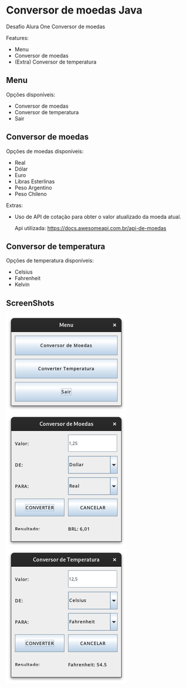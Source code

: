 # Conversor de moedas Java

Desafio Alura One Conversor de moedas

Features:

- Menu
- Conversor de moedas
- (Extra) Conversor de temperatura

## Menu

Opções disponíveis:

- Conversor de moedas
- Conversor de temperatura
- Sair

## Conversor de moedas

Opções de moedas disponíveis:

- Real
- Dólar
- Euro
- Libras Esterlinas
- Peso Argentino
- Peso Chileno

Extras:

- Uso de API de cotação para obter o valor atualizado da moeda atual.

  Api utilizada: https://docs.awesomeapi.com.br/api-de-moedas

## Conversor de temperatura

Opções de temperatura disponíveis:

- Celsius
- Fahrenheit
- Kelvin

## ScreenShots

![Menu](assets/images/screenshots/menu.png "Menu") \
![Conversor de moedas](assets/images/screenshots/currency_conversor.png "Conversor de moedas")
![Conversor de temperatura](assets/images/screenshots/temperature_conversor.png "Conversor de temperatura")
